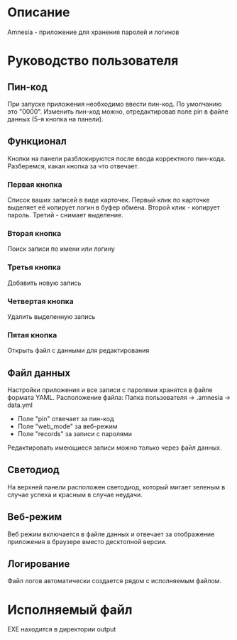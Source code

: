 # Описание
Amnesia - приложение для хранения паролей и логинов

# Руководство пользователя

## Пин-код
При запуске приложения необходимо ввести пин-код. По умолчанию это "0000". 
Изменить пин-код можно, отредактировав поле pin в файле данных (5-я кнопка на панели).

## Функционал
Кнопки на панели разблокируются после ввода корректного пин-кода. Разберемся, какая кнопка за что отвечает.

### Первая кнопка
Список ваших записей в виде карточек. Первый клик по карточке выделяет её копирует логин в буфер обмена. Второй клик - копирует пароль. Третий - снимает выделение.

### Вторая кнопка
Поиск записи по имени или логину

### Третья кнопка
Добавить новую запись

### Четвертая кнопка
Удалить выделенную запись

### Пятая кнопка
Открыть файл с данными для редактирования

## Файл данных
Настройки приложения и все записи с паролями хранятся в файле формата YAML.
Расположение файла: Папка пользователя -> .amnesia -> data.yml

- Поле "pin" отвечает за пин-код
- Поле "web_mode" за веб-режим
- Поле "records" за записи с паролями

Редактировать имеющиеся записи можно только через файл данных.

## Светодиод
На верхней панели расположен светодиод, который мигает зеленым в случае успеха и красным в случае неудачи.

## Веб-режим
Веб режим включается в файле данных и отвечает за отображение приложения в браузере вместо десктопной версии.

## Логирование
Файл логов автоматически создается рядом с исполняемым файлом.

# Исполняемый файл
EXE находится в директории output




